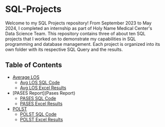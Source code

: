 # SQL-Projects

Welcome to my SQL Projects repository! From September 2023 to May 2024, I completed an internship as part of Holy Name Medical Center's Data Science Team. This repository contains three of about ten SQL projects that I worked on to demonstrate my capabilities in SQL programming and database management. Each project is organized into its own folder with its respective SQL Query and the results.

## Table of Contents

- [Average LOS](Average-LOS)
  - [Avg LOS SQL Code](Average%20LOS/Average%20LOS%20(Split%20by%20Unit).pdf)
  - [Avg LOS Excel Results](Average%20LOS/Average%20LOS%20(Split%20by%20Unit).xlsx)
- [PASES Report](Pases Report)
  - [PASES SQL Code](PASES%20Report/PASES%20SQL%20Query.pdf)
  - [PASES Excel Results](PASES%20Report/OR%20Elective%20Patients%20and%20PASES%20Form%20List.xlsx)
- [POLST](POLST)
  - [POLST SQL Code](POLST/POLST%20SQL%20Query.pdf)
  - [POLST Excel Results](POLST/POLST%20List.xlsx)
